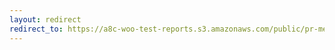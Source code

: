 ```yaml
---
layout: redirect
redirect_to: https://a8c-woo-test-reports.s3.amazonaws.com/public/pr-merge/44108/api/index.html
---
```

